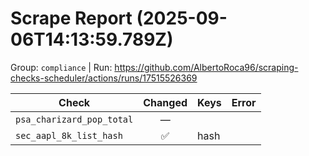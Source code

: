 # Scrape Report (2025-09-06T14:13:59.789Z)

Group: `compliance`  |  Run: https://github.com/AlbertoRoca96/scraping-checks-scheduler/actions/runs/17515526369

| Check | Changed | Keys | Error |
|---|:---:|:--|:--|
| `psa_charizard_pop_total` | — |  |  |
| `sec_aapl_8k_list_hash` | ✅ | hash |  |
